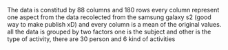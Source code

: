 The data is constitud by 88 columns and 180 rows
every column represent one aspect from the data recolected from the samsung galaxy s2 (good way to make publish xD) and every column
is a mean of the original values.
all the data is grouped by two factors one is the subject and other is the type of activity, there are 30 person and 6 kind of activities
